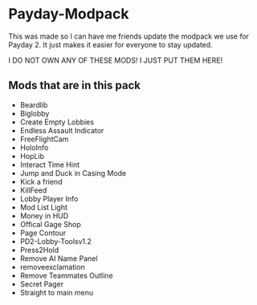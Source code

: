 # Payday-Modpack

This was made so I can have me friends update the modpack we use for Payday 2. It just makes it easier for everyone to stay updated.

I DO NOT OWN ANY OF THESE MODS! I JUST PUT THEM HERE!

## Mods that are in this pack

   - Beardlib
   - Biglobby
   - Create Empty Lobbies
   - Endless Assault Indicator
   - FreeFlightCam
   - HoloInfo
   - HopLib
   - Interact Time Hint
   - Jump and Duck in Casing Mode
   - Kick a friend
   - KillFeed
   - Lobby Player Info
   - Mod List Light
   - Money in HUD
   - Offical Gage Shop
   - Page Contour
   - PD2-Lobby-Toolsv1.2
   - Press2Hold
   - Remove AI Name Panel
   - removeexclamation
   - Remove Teammates Outline
   - Secret Pager
   - Straight to main menu
